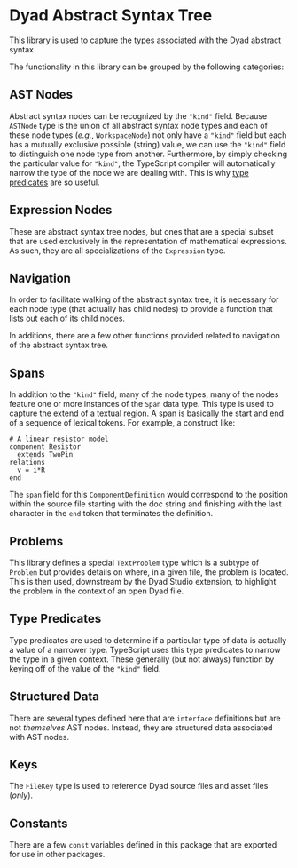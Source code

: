 # Dyad Abstract Syntax Tree

This library is used to capture the types associated with the Dyad abstract
syntax.

The functionality in this library can be grouped by the following categories:

## AST Nodes

Abstract syntax nodes can be recognized by the `"kind"` field. Because `ASTNode`
type is the union of all abstract syntax node types and each of these node types
(_e.g._, `WorkspaceNode`) not only have a `"kind"` field but each has a mutually
exclusive possible (string) value, we can use the `"kind"` field to distinguish
one node type from another. Furthermore, by simply checking the particular value
for `"kind"`, the TypeScript compiler will automatically narrow the type of the
node we are dealing with. This is why [type predicates](#type-predicates) are so
useful.

## Expression Nodes

These are abstract syntax tree nodes, but ones that are a special subset that
are used exclusively in the representation of mathematical expressions. As
such, they are all specializations of the `Expression` type.

## Navigation

In order to facilitate walking of the abstract syntax tree, it is necessary for
each node type (that actually has child nodes) to provide a function that lists
out each of its child nodes.

In additions, there are a few other functions provided related to navigation of
the abstract syntax tree.

## Spans

In addition to the `"kind"` field, many of the node types, many of the nodes
feature one or more instances of the `Span` data type. This type is used to
capture the extend of a textual region. A span is basically the start and end
of a sequence of lexical tokens. For example, a construct like:

```
# A linear resistor model
component Resistor
  extends TwoPin
relations
  v = i*R
end
```

The `span` field for this
`ComponentDefinition` would correspond to the
position within the source file starting with the doc string and finishing with
the last character in the `end` token that terminates the definition.

## Problems

This library defines a special `TextProblem` type which is a subtype of
`Problem` but provides details on where, in a given file, the problem is
located. This is then used, downstream by the Dyad Studio extension, to
highlight the problem in the context of an open Dyad file.

## Type Predicates

Type predicates are used to determine if a particular type of data is actually a
value of a narrower type. TypeScript uses this type predicates to narrow the
type in a given context. These generally (but not always) function by keying
off of the value of the `"kind"` field.

## Structured Data

There are several types defined here that are `interface` definitions but are
not _themselves_ AST nodes. Instead, they are structured data associated with
AST nodes.

## Keys

The `FileKey` type is used to reference Dyad source files and asset files
(_only_).

## Constants

There are a few `const` variables defined in this package that are exported for
use in other packages.
